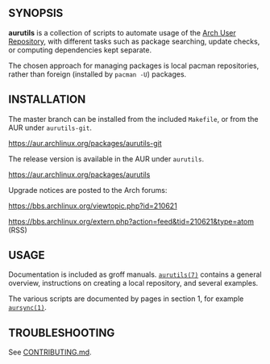 ## SYNOPSIS
  
__aurutils__ is a collection of scripts to automate usage of the [Arch
User Repository](https://wiki.archlinux.org/index.php/Arch_User_Repository), 
with different tasks such as package searching, update checks, or computing 
dependencies kept separate.

The chosen approach for managing packages is local pacman
repositories, rather than foreign (installed by `pacman -U`)
packages.
  
## INSTALLATION

The master branch can be installed from the included `Makefile`,
or from the AUR under `aurutils-git`.

https://aur.archlinux.org/packages/aurutils-git

The release version is available in the AUR under `aurutils`.

https://aur.archlinux.org/packages/aurutils

Upgrade notices are posted to the Arch forums:

https://bbs.archlinux.org/viewtopic.php?id=210621

https://bbs.archlinux.org/extern.php?action=feed&tid=210621&type=atom (RSS)

## USAGE

Documentation is included as groff manuals. [`aurutils(7)`](man7/aurutils.7) contains a
general overview, instructions on creating a local repository, and
several examples.

The various scripts are documented by pages in section 1, for
example [`aursync(1)`](man1/aursync.1).

## TROUBLESHOOTING

See [CONTRIBUTING.md](CONTRIBUTING.md).
